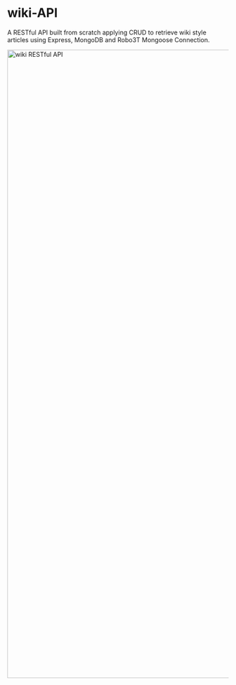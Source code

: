 # wiki-API
A RESTful API built from scratch applying CRUD to retrieve wiki style articles using Express, MongoDB and Robo3T Mongoose Connection.

<img width="1431" alt="wiki RESTful API" src="https://user-images.githubusercontent.com/10752656/181276318-948a2660-8705-406b-a713-37ebcea49532.png">
